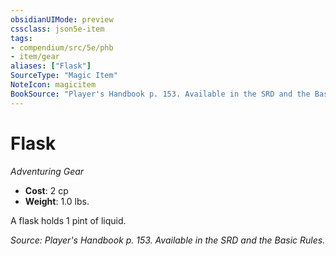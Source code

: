 ```yaml
---
obsidianUIMode: preview
cssclass: json5e-item
tags:
- compendium/src/5e/phb
- item/gear
aliases: ["Flask"]
SourceType: "Magic Item"
NoteIcon: magicitem
BookSource: "Player's Handbook p. 153. Available in the SRD and the Basic Rules."
---
```

# Flask
*Adventuring Gear*  

- **Cost**: 2 cp
- **Weight**: 1.0 lbs.

A flask holds 1 pint of liquid.

*Source: Player's Handbook p. 153. Available in the SRD and the Basic Rules.*